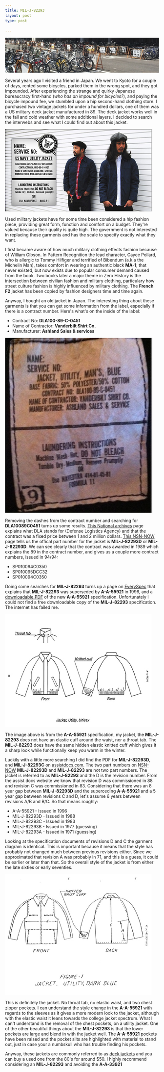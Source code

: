 ```yaml
---
title: MIL-J-82293
layout: post
type: post

---
```


<img src="/images/jacket/impound.jpeg">

Several years ago I visited a friend in Japan.  We went to Kyoto for a couple of days, rented some bicycles, parked them in the wrong spot, and they got impounded.  After experiencing the strange and quirky Japanese bureaucracy first-hand (_who has an impound for bicycles?_), and paying the bicycle impound fee, we stumbled upon a hip second-hand clothing store.  I purchased two vintage jackets for under a hundred dollars, one of them was a US military deck jacket manufactured in 89. The deck jacket works well in the fall and cold weather with some additional layers.  I decided to search the interwebs and see what I could find out about this jacket.

<img src="/images/jacket/DLA10088C0427.jpeg">

 Used military jackets have for some time been considered a hip fashion piece, providing great form, function and comfort on a budget. They're valued because their quality is quite high. The government is not interested in replacing these garments and has the scale to specify exactly what they want.

I first became aware of how much military clothing effects fashion because of William Gibson. In Pattern Recognition the lead character, Cayce Pollard, who is allergic to Tommy Hilfiger and terrified of Bibendum (a.k.a the Michelin Man), takes comfort in wearing an authentic black **MA-1**; that never existed, but now exists due to popular consumer demand caused from the book. Two books later a major theme in Zero History is the intersection between civilian fashion and military clothing, particulary how street culture fashion is highly influenced by military clothing. The **French F2** jacket has been copied by fashion designers time and time again.

Anyway, I bought an old jacket in Japan. The interesting thing about these garments is that you can get some information from the label, especially if there is a contract number. Here's what's on the inside of the label:

- Contract No: **DLA100-89-C-0451**
- Name of Contractor: **Vanderbilt Shirt Co.**
- Manufacturer: **Ashland Sales &amp; services**

<img src="/images/jacket/tag.jpeg">

Removing the dashes from the contract number and searching for **DLA10089C0451** turns up some results. [This National archives][NARA_AAD] page explains what DLA stands for (Defense Logistics Agency) and that the contract was a fixed price between 1 and 2 million dollars. [This NSN-NOW][Part_number] page tells us the offical part number for the jacket is **MIL-J-82293D** or **MIL-J-82293D**. We can see clearly that the contract was awarded in 1989 which explains the 89 in the contract number, and  gives us a couple more contract numbers, issued in 94/94:

- SP010094C0350
- SP010095DCC32
- SP010094C0350

Doing some searches for **MIL-J-82293** turns up a page on [EverySpec][every_spec] that explains that **MIL-J-82293** was superseded by **A-A-55921** in 1996, and a [downloadable PDF][every_spec_pdf] of the new **A-A-55921** specification.  Unfortunately I could not find a free downloadable copy of the **MIL-J-82293** specification. The internet has failed me.

<img src="/images/jacket/a-a-55921.jpeg">

The image above is from the **A-A-55921** specification, my jacket, the **MIL-J-82293** does not have an elastic cuff around the waist, nor a throat tab. The **MIL-J-82293** does have the same hidden elastic knitted cuff which gives it a sharp look while functionally keep you warm in the winter. 

Luckily with a little more searching I did find the PDF for **MIL-J-82293D**, and **MIL-J-82293C** on [assistdocs.com][assistdocs.com]. The two part numbers on [NSN-NOW][Part_number] **MIL-J-82293D** and **MIL-J-82293** are not two part numbers. The jacket is referred to as **MIL-J-82293** and the D is the revision number. From the assist docs website we know that revision D was commissioned in 88 and revision C was commissioned in 83.  Considering that there was an 8 year gap between **MIL-J-82293D** and the superceding **A-A-55921** and a 5 year gap between revisions C and D, let's assume 6 years between revisions A/B and B/C. So that means roughly:

- A-A-55921 - Issued in 1996
- MIL-J-82293D - Issued in 1988
- MIL-J-82293C - Issued in 1983
- MIL-J-82293B - Issued in 1977 (guessing)
- MIL-J-82293A - Issued in 1971 (guessing)

Looking at the specification documents of revisions D and C the garment diagram is identical. This is important because it means that the style has probably not changed much between previous revisions either.  Since we approximated that revision A was probably in 71, and this is a guess, it could be earlier or later than that.  So the overall style of the jacket is from either the late sixties or early seventies.

<img src="/images/jacket/mil-j-82293d.jpeg">

This is definitely the jacket. No throat tab, no elastic waist, and two chest zipper pockets. I can understand the style change in the **A-A-55921** with regards to the sleeves as it gives a more modern look to the jacket, although with the elastic waist it leans towards the college jacket spectrum.  What I can't understand is the removal of the chest pockets, on a utility jacket. One of the other beautiful things about the **MIL-J-82293** is that the lower pockets are large and blend in with the jacket well.  The **A-A-55921** pockets have been raised and the pocket slits are highlighted with material to stand out, just in case your a numbskull who has trouble finding his pockets.

Anyway, these jackets are commonly referred to as [deck jackets][vintage_trends] and you can buy a used one from the 80's for around $50. I highly recommend considering an **MIL-J-82293** and avoiding the **A-A-33921**

[NARA_AAD]: http://aad.archives.gov/aad/display-partial-records.jsp?dt=260&mtch=864&q=Hill&cat=all&tf=F&bc=&rpp=10&sort=14063%20desc&pg=17
[Part_number]: http://www.nsn-now.com/8405010738124
[every_spec]: http://www.everyspec.com/COMML_ITEM_DESC/A-A-55000_A-A-55999/A-A-55291_33767/
[every_spec_pdf]: http://www.everyspec.com/COMML_ITEM_DESC/A-A-55000_A-A-55999/download.php?spec=A-A-55291.033767.pdf 
[vintage_trends]: http://www.vintagetrends.com/military/thumbnails.asp?MC=Military+Vintage&CA=Men&SC=Jackets%2FCoats&ST=Deck
[assistdocs.com]: http://assistdocs.com/search/document_details.cfm?ident_number=33119&StartRow=24801&PaginatorPageNumber=497&all%5Fwords%5Fstring=CONTRACT&search%5Fmethod=CONTENT
